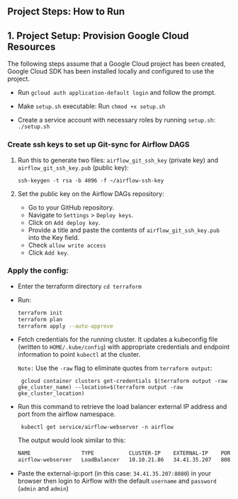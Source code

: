 
## Project Steps: How to Run
## 1. Project Setup: Provision Google Cloud Resources

The following steps assume that a Google Cloud project has been created, Google Cloud SDK has been installed locally and configured to use the project.

* Run `gcloud auth application-default login` and follow the prompt.

* Make `setup.sh` executable: Run `chmod +x setup.sh`
* Create a service account with necessary roles by running `setup.sh`: `./setup.sh`

### Create ssh keys to set up Git-sync for Airflow DAGS
1. Run this to generate two files: `airflow_git_ssh_key` (private key) and `airflow_git_ssh_key.pub` (public key):
   ```
   ssh-keygen -t rsa -b 4096 -f ~/airflow-ssh-key
   ```

3. Set the public key on the Airflow DAGs repository:
    - Go to your GitHub repository.
    - Navigate to `Settings` > `Deploy keys`.
    - Click on `Add deploy key`.
    - Provide a title and paste the contents of `airflow_git_ssh_key.pub` into the Key field.
    - Check `allow write access`
    - Click `Add key`.

### Apply the config:
* Enter the terraform directory `cd terraform` 
* Run: 
    ```bash
    terraform init
    terraform plan
    terraform apply --auto-approve
    ```

* Fetch credentials for the running cluster. It updates a kubeconfig file (written to `HOME/.kube/config`) with appropriate credentials and endpoint information to point `kubectl` at the cluster.

    `Note:` Use the `-raw` flag to eliminate quotes from `terraform output`:
    
    ```
     gcloud container clusters get-credentials $(terraform output -raw gke_cluster_name) --location=$(terraform output -raw gke_cluster_location)
     ```

* Run this command to retrieve the load balancer external IP address and port from the airflow namespace.
    ```
     kubectl get service/airflow-webserver -n airflow
    ```
  The output would look similar to this:

    ```bash
    NAME                TYPE           CLUSTER-IP    EXTERNAL-IP    PORT(S)          AGE
    airflow-webserver   LoadBalancer   10.10.21.86   34.41.35.207   8080:32182/TCP   60m
    ```
* Paste the external-ip:port (in this case: `34.41.35.207:8080`) in your browser then login to Airflow with the default `username` and `password` (`admin` and `admin`)

  

